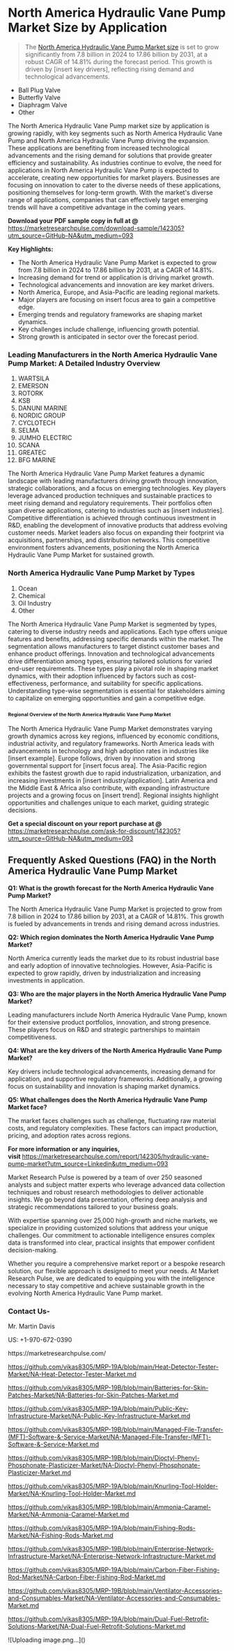 
<h1>North America Hydraulic Vane Pump Market&nbsp;Size by Application</h1><blockquote><p>The <a href="https://marketresearchpulse.com/download-sample/142305?utm_source=GitHub-NA&amp;utm_medium=093">North America Hydraulic Vane Pump Market size</a> is set to grow significantly from 7.8 billion in 2024 to 17.86 billion by 2031, at a robust CAGR of 14.81% during the forecast period. This growth is driven by [insert key drivers], reflecting rising demand and technological advancements.</p></blockquote><ul><li>Ball Plug Valve<li> Butterfly Valve<li> Diaphragm Valve<li> Other</li></ul><p>The North America Hydraulic Vane Pump market size by application is growing rapidly, with key segments such as North America Hydraulic Vane Pump and North America Hydraulic Vane Pump driving the expansion. These applications are benefiting from increased technological advancements and the rising demand for solutions that provide greater efficiency and sustainability. As industries continue to evolve, the need for applications in North America Hydraulic Vane Pump is expected to accelerate, creating new opportunities for market players. Businesses are focusing on innovation to cater to the diverse needs of these applications, positioning themselves for long-term growth. With the market's diverse range of applications, companies that can effectively target emerging trends will have a competitive advantage in the coming years.</p><p><strong>Download your PDF sample copy in full at @ </strong><a href="https://marketresearchpulse.com/download-sample/142305?utm_source=GitHub-NA&amp;utm_medium=093">https://marketresearchpulse.com/download-sample/142305?utm_source=GitHub-NA&amp;utm_medium=093</a></p><p><strong>Key Highlights: </strong></p><ul><li>The North America Hydraulic Vane Pump Market is expected to grow from 7.8 billion in 2024 to 17.86 billion by 2031, at a CAGR of 14.81%.</li><li>Increasing demand for trend or application is driving market growth.</li><li>Technological advancements and innovation are key market drivers.</li><li>North America, Europe, and Asia-Pacific are leading regional markets.</li><li>Major players are focusing on insert focus area to gain a competitive edge.</li><li>Emerging trends and regulatory frameworks are shaping market dynamics.</li><li>Key challenges include challenge, influencing growth potential.</li><li>Strong growth is anticipated in sector over the forecast period.</li></ul><h3>Leading Manufacturers in the North America Hydraulic Vane Pump Market: A Detailed Industry Overview</h3><ol><li>WARTSILA</li><li>EMERSON</li><li>ROTORK</li><li>KSB</li><li>DANUNI MARINE</li><li>NORDIC GROUP</li><li>CYCLOTECH</li><li>SELMA</li><li>JUMHO ELECTRIC</li><li>SCANA</li><li>GREATEC</li><li>BFG MARINE</li></ol><div class="flex max-w-full flex-col flex-grow"><div class="min-h-8 text-message flex w-full flex-col items-end gap-2 whitespace-normal break-words [.text-message+&amp;]:mt-5" dir="auto" data-message-author-role="assistant" data-message-id="fd8432e4-4910-450d-b182-61b7bfb0a01f" data-message-model-slug="gpt-4o"><div class="flex w-full flex-col gap-1 empty:hidden first:pt-[3px]"><div class="markdown prose w-full break-words dark:prose-invert light"><p>The North America Hydraulic Vane Pump Market features a dynamic landscape with leading manufacturers driving growth through innovation, strategic collaborations, and a focus on emerging technologies. Key players leverage advanced production techniques and sustainable practices to meet rising demand and regulatory requirements. Their portfolios often span diverse applications, catering to industries such as [insert industries]. Competitive differentiation is achieved through continuous investment in R&amp;D, enabling the development of innovative products that address evolving customer needs. Market leaders also focus on expanding their footprint via acquisitions, partnerships, and distribution networks. This competitive environment fosters advancements, positioning the North America Hydraulic Vane Pump Market for sustained growth.</p></div></div></div></div><h3>North America Hydraulic Vane Pump Market by Types</h3><ol><li>Ocean<li> Chemical<li> Oil Industry<li> Other</li></ol><div class="flex max-w-full flex-col flex-grow"><div class="min-h-8 text-message flex w-full flex-col items-end gap-2 whitespace-normal break-words [.text-message+&amp;]:mt-5" dir="auto" data-message-author-role="assistant" data-message-id="084470be-0bb7-4664-bddf-5156b4f41249" data-message-model-slug="gpt-4o-mini"><div class="flex w-full flex-col gap-1 empty:hidden first:pt-[3px]"><div class="markdown prose w-full break-words dark:prose-invert light"><p>The North America Hydraulic Vane Pump Market is segmented by types, catering to diverse industry needs and applications. Each type offers unique features and benefits, addressing specific demands within the market. The segmentation allows manufacturers to target distinct customer bases and enhance product offerings. Innovation and technological advancements drive differentiation among types, ensuring tailored solutions for varied end-user requirements. These types play a pivotal role in shaping market dynamics, with their adoption influenced by factors such as cost-effectiveness, performance, and suitability for specific applications. Understanding type-wise segmentation is essential for stakeholders aiming to capitalize on emerging opportunities and gain a competitive edge.</p></div></div></div></div><h3><span style="font-size: 11px;">Regional Overview of the North America Hydraulic Vane Pump Market</span></h3><div class="flex max-w-full flex-col flex-grow"><div class="min-h-8 text-message flex w-full flex-col items-end gap-2 whitespace-normal break-words [.text-message+&amp;]:mt-5" dir="auto" data-message-author-role="assistant" data-message-id="e9038762-ce64-4e30-91c9-9bd413514231" data-message-model-slug="gpt-4o-mini"><div class="flex w-full flex-col gap-1 empty:hidden first:pt-[3px]"><div class="markdown prose w-full break-words dark:prose-invert light"><p>The North America Hydraulic Vane Pump Market demonstrates varying growth dynamics across key regions, influenced by economic conditions, industrial activity, and regulatory frameworks. North America leads with advancements in technology and high adoption rates in industries like [insert example]. Europe follows, driven by innovation and strong governmental support for [insert focus area]. The Asia-Pacific region exhibits the fastest growth due to rapid industrialization, urbanization, and increasing investments in [insert industry/application]. Latin America and the Middle East &amp; Africa also contribute, with expanding infrastructure projects and a growing focus on [insert trend]. Regional insights highlight opportunities and challenges unique to each market, guiding strategic decisions.</p></div></div></div></div><p><strong>Get a special discount on your report purchase at @ </strong><a href="https://marketresearchpulse.com/ask-for-discount/142305?utm_source=GitHub-NA&amp;utm_medium=093">https://marketresearchpulse.com/ask-for-discount/142305?utm_source=GitHub-NA&amp;utm_medium=093</a></p><h2>Frequently Asked Questions (FAQ) in the North America Hydraulic Vane Pump Market</h2><p><strong>Q1: What is the growth forecast for the North America Hydraulic Vane Pump Market?</strong></p><p>The North America Hydraulic Vane Pump Market is projected to grow from 7.8 billion in 2024 to 17.86 billion by 2031, at a CAGR of 14.81%. This growth is fueled by advancements in trends and rising demand across industries.</p><p><strong>Q2: Which region dominates the North America Hydraulic Vane Pump Market?</strong></p><p>North America currently leads the market due to its robust industrial base and early adoption of innovative technologies. However, Asia-Pacific is expected to grow rapidly, driven by industrialization and increasing investments in application.</p><p><strong>Q3: Who are the major players in the North America Hydraulic Vane Pump Market?</strong></p><p>Leading manufacturers include North America Hydraulic Vane Pump, known for their extensive product portfolios, innovation, and strong presence. These players focus on R&amp;D and strategic partnerships to maintain competitiveness.</p><p><strong>Q4: What are the key drivers of the North America Hydraulic Vane Pump Market?</strong></p><p>Key drivers include technological advancements, increasing demand for application, and supportive regulatory frameworks. Additionally, a growing focus on sustainability and innovation is shaping market dynamics.</p><p><strong>Q5: What challenges does the North America Hydraulic Vane Pump Market face?</strong></p><p>The market faces challenges such as challenge, fluctuating raw material costs, and regulatory complexities. These factors can impact production, pricing, and adoption rates across regions.</p><p><strong>For more information or any inquiries, visit&nbsp;</strong><a href="https://marketresearchpulse.com/report/142305/hydraulic-vane-pump-market?utm_source=Linkedin&utm_medium=093">https://marketresearchpulse.com/report/142305/hydraulic-vane-pump-market?utm_source=Linkedin&utm_medium=093</a></p><p>Market Research Pulse is powered by a team of over 250 seasoned analysts and subject matter experts who leverage advanced data collection techniques and robust research methodologies to deliver actionable insights. We go beyond data presentation, offering deep analysis and strategic recommendations tailored to your business goals.</p><p>With expertise spanning over 25,000 high-growth and niche markets, we specialize in providing customized solutions that address your unique challenges. Our commitment to actionable intelligence ensures complex data is transformed into clear, practical insights that empower confident decision-making.</p><p>Whether you require a comprehensive market report or a bespoke research solution, our flexible approach is designed to meet your needs. At Market Research Pulse, we are dedicated to equipping you with the intelligence necessary to stay competitive and achieve sustainable growth in the evolving North America Hydraulic Vane Pump market.</p><h3><strong>Contact Us-</strong></h3><p>Mr. Martin Davis</p><p>US: +1-970-672-0390</p><p>https://marketresearchpulse.com/</p><p><a href="https://github.com/vikas8305/MRP-19A/blob/main/Heat-Detector-Tester-Market/NA-Heat-Detector-Tester-Market.md">https://github.com/vikas8305/MRP-19A/blob/main/Heat-Detector-Tester-Market/NA-Heat-Detector-Tester-Market.md</a></p><p><a href="https://github.com/vikas8305/MRP-19B/blob/main/Batteries-for-Skin-Patches-Market/NA-Batteries-for-Skin-Patches-Market.md">https://github.com/vikas8305/MRP-19B/blob/main/Batteries-for-Skin-Patches-Market/NA-Batteries-for-Skin-Patches-Market.md</a></p><p><a href="https://github.com/vikas8305/MRP-19A/blob/main/Public-Key-Infrastructure-Market/NA-Public-Key-Infrastructure-Market.md">https://github.com/vikas8305/MRP-19A/blob/main/Public-Key-Infrastructure-Market/NA-Public-Key-Infrastructure-Market.md</a></p><p><a href="https://github.com/vikas8305/MRP-19B/blob/main/Managed-File-Transfer-(MFT)-Software-&-Service-Market/NA-Managed-File-Transfer-(MFT)-Software-&-Service-Market.md">https://github.com/vikas8305/MRP-19B/blob/main/Managed-File-Transfer-(MFT)-Software-&-Service-Market/NA-Managed-File-Transfer-(MFT)-Software-&-Service-Market.md</a></p><p><a href="https://github.com/vikas8305/MRP-19B/blob/main/Dioctyl-Phenyl-Phosphonate-Plasticizer-Market/NA-Dioctyl-Phenyl-Phosphonate-Plasticizer-Market.md">https://github.com/vikas8305/MRP-19B/blob/main/Dioctyl-Phenyl-Phosphonate-Plasticizer-Market/NA-Dioctyl-Phenyl-Phosphonate-Plasticizer-Market.md</a></p><p><a href="https://github.com/vikas8305/MRP-19A/blob/main/Knurling-Tool-Holder-Market/NA-Knurling-Tool-Holder-Market.md">https://github.com/vikas8305/MRP-19A/blob/main/Knurling-Tool-Holder-Market/NA-Knurling-Tool-Holder-Market.md</a></p><p><a href="https://github.com/vikas8305/MRP-19B/blob/main/Ammonia-Caramel-Market/NA-Ammonia-Caramel-Market.md">https://github.com/vikas8305/MRP-19B/blob/main/Ammonia-Caramel-Market/NA-Ammonia-Caramel-Market.md</a></p><p><a href="https://github.com/vikas8305/MRP-19A/blob/main/Fishing-Rods-Market/NA-Fishing-Rods-Market.md">https://github.com/vikas8305/MRP-19A/blob/main/Fishing-Rods-Market/NA-Fishing-Rods-Market.md</a></p><p><a href="https://github.com/vikas8305/MRP-19B/blob/main/Enterprise-Network-Infrastructure-Market/NA-Enterprise-Network-Infrastructure-Market.md">https://github.com/vikas8305/MRP-19B/blob/main/Enterprise-Network-Infrastructure-Market/NA-Enterprise-Network-Infrastructure-Market.md</a></p><p><a href="https://github.com/vikas8305/MRP-19A/blob/main/Carbon-Fiber-Fishing-Rod-Market/NA-Carbon-Fiber-Fishing-Rod-Market.md">https://github.com/vikas8305/MRP-19A/blob/main/Carbon-Fiber-Fishing-Rod-Market/NA-Carbon-Fiber-Fishing-Rod-Market.md</a></p><p><a href="https://github.com/vikas8305/MRP-19B/blob/main/Ventilator-Accessories-and-Consumables-Market/NA-Ventilator-Accessories-and-Consumables-Market.md">https://github.com/vikas8305/MRP-19B/blob/main/Ventilator-Accessories-and-Consumables-Market/NA-Ventilator-Accessories-and-Consumables-Market.md</a></p><p><a href="https://github.com/vikas8305/MRP-19A/blob/main/Dual-Fuel-Retrofit-Solutions-Market/NA-Dual-Fuel-Retrofit-Solutions-Market.md">https://github.com/vikas8305/MRP-19A/blob/main/Dual-Fuel-Retrofit-Solutions-Market/NA-Dual-Fuel-Retrofit-Solutions-Market.md</a></p>
![Uploading image.png…]()

